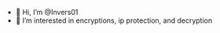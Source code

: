 - 👋 Hi, I’m @Invers01
- 👀 I’m interested in encryptions, ip protection, and decryption 
<!---
Invers01/Invers01 is a ✨ special ✨ repository because its `README.md` (this file) appears on your GitHub profile.
You can click the Preview link to take a look at your changes.
--->
